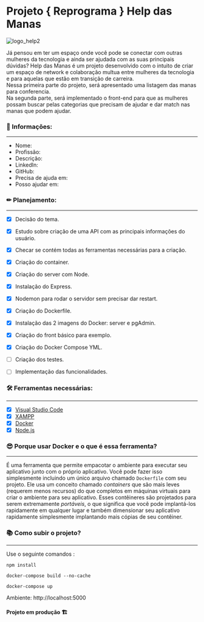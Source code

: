# Projeto { Reprograma } Help das Manas
![logo_help2](https://user-images.githubusercontent.com/71906862/206830131-3bd09b37-11d2-4ba5-8df1-0f79c3dd05b9.png)

Já pensou em ter um espaço onde você pode se conectar com outras mulheres da tecnologia e ainda ser ajudada com as suas principais dúvidas?
Help das Manas é um projeto desenvolvido com o intuito de criar um espaço de network e colaboração multua entre mulheres da tecnologia e para aquelas que estão em transição de carreira. <br>
Nessa primeira parte do projeto, será apresentado uma listagem das manas para conferencia. <br>
Na segunda parte, será implementado o front-end para que as mulheres possam buscar pelas categorias que precisam de ajudar e dar match nas manas que podem ajudar. <br>

### 💜 Informações:
____________________
- Nome:
- Profissão:
- Descrição:
- LinkedIn:
- GitHub:
- Precisa de ajuda em:
- Posso ajudar em:


### ✏ Planejamento:
____________________
- [x] Decisão do tema.
- [x] Estudo sobre criação de uma API com as principais informações do usuário.
- [x] Checar se contém todas as ferramentas necessárias para a criação.
- [x] Criação do container.
- [x] Criação do server com Node.
- [x] Instalação do Express.
- [x] Nodemon para rodar o servidor sem precisar dar restart.
- [x] Criação do Dockerfile.
- [x] Instalação das 2 imagens do Docker: server e pgAdmin.
- [x] Criação do front básico para exemplo.
- [x] Criação do Docker Compose YML.
- [ ] Criação dos testes.
- [ ] Implementação das funcionalidades.


### 🛠 Ferramentas necessárias:
____________________
- [x] [Visual Studio Code](https://code.visualstudio.com/)
- [x] [XAMPP](https://www.apachefriends.org/pt_br/index.html)
- [x] [Docker](https://www.docker.com/)
- [x] [Node.js](https://nodejs.org/en/)

### 😎 Porque usar Docker e o que é essa ferramenta?
____________________
É uma ferramenta que permite empacotar o ambiente para executar seu aplicativo junto com o próprio aplicativo. Você pode fazer isso simplesmente incluindo um único arquivo chamado `Dockerfile` com seu projeto.
Ele usa um conceito chamado _containers_ que são mais leves (requerem menos recursos) do que completos em máquinas virtuais para criar o ambiente para seu aplicativo. Esses contêineres são projetados para serem extremamente _portáveis_, o que significa que você pode implantá-los rapidamente em qualquer lugar e também dimensionar seu aplicativo rapidamente simplesmente implantando mais cópias de seu contêiner.

### 📚 Como subir o projeto?
____________________
Use o seguinte comandos :

`npm install`

`docker-compose build --no-cache`

`docker-compose up`

Ambiente: http://localhost:5000

#### Projeto em produção 🏗️

